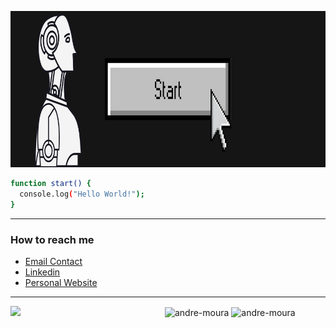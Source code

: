 <p align="center"><img src="https://raw.githubusercontent.com/andre-moura/andre-moura/main/banner.png" width="100%" height="250"/> </p>

```bash
function start() {
  console.log("Hello World!");
}
```
<hr>
<h3 align="left">How to reach me</h3> 

- <a href="andre.silva@sptech.school" target="_blank">Email Contact</a>
- <a href="https://www.linkedin.com/in/andr%C3%A9-moura-815a9a1a7/" target="_blank">Linkedin</a>
- <a href="https://andre-moura.github.io/andre-moura-website/" target="_blank">Personal Website</a>
<hr>


<img align="center" src="https://github-readme-stats.vercel.app/api?username=andre-moura&show_icons=true&locale=en&theme=dracula" alt="andre-moura" style="width:49%;"/> <img align="center" src="https://github-readme-streak-stats.herokuapp.com/?user=andre-moura&theme=dracula" alt="andre-moura" style="width:49%;"/>
<img width="400px" align="left" src="https://github-readme-stats.vercel.app/api/top-langs/?username=andre-moura&hide=html&layout=compact&theme=dracula" style="width:49%;" />
